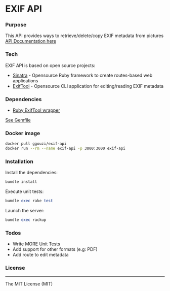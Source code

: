 # EXIF API

### Purpose
This API provides ways to retrieve/delete/copy EXIF metadata from pictures
[API Documentation here](https://ggouzi.github.io/exif/index.html)

### Tech

EXIF API is based on open source projects:

* [Sinatra](https://github.com/sinatra/sinatra) - Opensource Ruby framework to create routes-based web applications
* [ExifTool](https://www.sno.phy.queensu.ca/~phil/exiftool/) - Opensource CLI application for editing/reading EXIF metadata

### Dependencies
* [Ruby ExifTool wrapper](https://github.com/janfri/mini_exiftool)

[See Gemfile](https://github.com/ggouzi/exif-api/blob/master/Gemfile)

### Docker image

```bash
docker pull ggouzi/exif-api 
docker run --rm --name exif-api -p 3000:3000 exif-api
```

### Installation

Install the dependencies:
```ruby
bundle install
```

Execute unit tests:
```ruby
bundle exec rake test
```

Launch the server:
```ruby
bundle exec rackup
```

### Todos

 - Write MORE Unit Tests
 - Add support for other formats (e.g: PDF)
 - Add route to edit metadata

### License
----
The MIT License (MIT)

